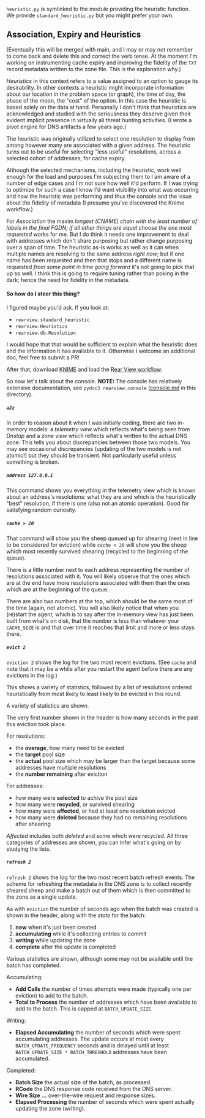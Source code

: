 `heuristic.py` is symlinked to the module providing the heuristic function. We provide `standard_heuristic.py` but you might prefer your own.

## Association, Expiry and Heuristics

(Eventually this will be merged with main, and I may or may not remember to come back and delete this and
correct the verb tense. At the moment I'm working on instrumenting cache expiry and improving the fidelity
of the `TXT` record metadata written to the zone file. This is the explanation why.)

_Heuristics_ in this context refers to a value assigned to an option to gauge its desirability. In other
contexts a heuristic might incorporate information about our location in the problem space (or graph), the
time of day, the phase of the moon, the "cost" of the option. In this case the heuristic is based solely
on the data at hand. Personally I don't think that heuristics are acknowledged and studied with the
seriousness they deserve given their evident implicit presence in virtually all threat hunting activities.
(I wrote a pivot engine for DNS artifacts a few years ago.)

The heuristic was originally utilized to select one resolution to display from among however many are associated with
a given address. The heuristic turns out to be useful for selecting "less useful" resolutions, across
a selected cohort of addresses, for cache expiry.

Although the selected mechanisms, including the heuristic, work well enough for the load and
purposes I'm subjecting them to I am aware of a number of edge cases and I'm not sure how well it'd
perform. If I was trying to optimize for such a case I know I'd want visibility into what was occurring
and how the heuristic was performing and thus the console and the issue about the fidelity of metadata
(I presume you've discovered the Knime workflow.)

For _Association_ the maxim _longest (CNAME) chain with the least number of labels in the final FQDN; if
all other things are equal choose the one most requested_ works for me. But I do think it needs one improvement
to deal with addresses which don't share purposing but rather change purposing over a span of time. The
heuristic as-is works as well as it can when multiple names are resolving to the same address _right now_;
but if one name has been requested and then that stops and a different name is requested _from some point in
time going forward_ it's not going to pick that up so well. I think this is going to require tuning rather than
poking in the dark; hence the need for fidelity in the metadata.

#### So how do I steer this thing?

I figured maybe you'd ask. If you look at:

* `rearview.standard_heuristic`
* `rearview.Heuristics`
* `rearview.db.Resolution`

I would hope that that would be sufficient to explain what the heuristic does and the information it
has available to it. Otherwise I welcome an additional doc, feel free to submit a PR!

After that, download [KNIME](https://www.knime.com/) and load the [Rear View workflow](https://github.com/m3047/rear_view_rpz/blob/main/utilities/Rear_View-knime-workspace.tgz).

So now let's talk about the console. **NOTE:** The console has relatively extensive documentation, see `pydoc3 rearview.console`
([console.md](console.md) in this directory).

##### `a2z`

In order to reason about it when I was initially coding, there are two in-memory models: a _telemetry view_ which reflects what's
being seen from _Dnstap_ and a _zone view_ which reflects what's written to the actual DNS zone. This tells you about discrepancies
between those two models. You may see occasional discrepancies (updating of the two models is not atomic!) but they should be
transient. Not particularly useful unless something is broken.

##### `address 127.0.0.1`

This command shows you everything in the telemetry view which is known about an address's resolutions: what they are and
which is the heuristically "best" resolution, if there is one (also not an atomic operation). Good for satisfying random
curiosity.

##### `cache > 20`

That command will show you the sheep queued up for shearing (next in line to be considered for eviction) while
`cache < 20` will show you the sheep which most recently survived shearing (recycled to the beginning of the queue).

There is a little number next to each address representing the number of resolutions associated with it. You will
likely observe that the ones which are at the end have more resolutions associated with them than the ones which
are at the beginning of the queue.

There are also two numbers at the top, which should be the same most of the time (again, not atomic). You will also
likely notice that when you (re)start the agent, which is to say after the in-memory view has just been built from
what's on disk, that the number is less than whatever your `CACHE_SIZE` is and that over time it reaches that limit
and more or less stays there.

##### `evict 2`

`eviction 2` shows the log for the two most recent evictions. (See `cache` and note that it may be a while after you
restart the agent before there are any evictions in the log.)

This shows a variety of statistics, followed by a list of resolutions ordered heuristically from most likely to least
likely to be evicted in this round.

A variety of statistics are shown.

The very first number shown in the header is how many seconds in the past this eviction took place.

For resolutions:

* the **overage**, how many need to be evicted
* the **target** pool size
* the **actual** pool size which may be larger than the target because some addresses have multiple resolutions
* the **number remaining** after eviction

For addresses:

* how many were **selected** to achive the pool size
* how many were **recycled**, or survived shearing
* how many were **affected**, or had at least one resolution evicted
* how many were **deleted** because they had no remaining resolutions after shearing

_Affected_ includes both _deleted_ and some which were _recycled_. All three categories of addresses are shown,
you can infer what's going on by studying the lists.

##### `refresh 2`

`refresh 2` shows the log for the two most recent batch refresh events. The scheme for refreshing the metadata in the
DNS zone is to collect recently sheared sheep and make a batch out of them which is then committed to the zone as a
single update.

As with `eviction` the number of seconds ago when the batch was created is shown in the header, along with the _state_ for the batch:

1. **new** when it's just been created
2. **accumulating** while it's collecting entries to commit
3. **writing** while updating the zone
4. **complete** after the update is completed

Various statistics are shown, although some may not be available until the batch has completed.

Accumulating:

* **Add Calls** the number of times attempts were made (typically one per eviction) to add to the batch.
* **Total to Process** the number of addresses which have been available to add to the batch. This is capped at `BATCH_UPDATE_SIZE`.

Writing:

* **Elapsed Accumulating** the number of seconds which were spent accumulating addresses. The update occurs at most every `BATCH_UPDATE_FREQUENCY` seconds and is delayed until at least `BATCH_UPDATE_SIZE * BATCH_THRESHOLD` addresses have been accumulated.

Completed:

* **Batch Size** the actual size of the batch, as processed.
* **RCode** the DNS response code received from the DNS server.
* **Wire Size ...** over-the-wire request and response sizes.
* **Elapsed Processing** the number of seconds which were spent actually updating the zone (writing).

